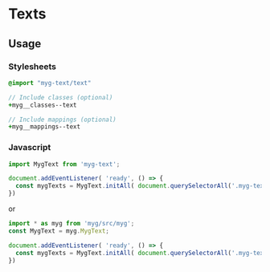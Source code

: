 # Texts

## Usage

### Stylesheets

```sass
@import "myg-text/text"

// Include classes (optional)
+myg__classes--text

// Include mappings (optional)
+myg__mappings--text
```

### Javascript

```js
import MygText from 'myg-text';

document.addEventListener( 'ready', () => {
  const mygTexts = MygText.initAll( document.querySelectorAll('.myg-text'), {} );
})
```

or

```js
import * as myg from 'myg/src/myg';
const MygText = myg.MygText;

document.addEventListener( 'ready', () => {
  const mygTexts = MygText.initAll( document.querySelectorAll('.myg-text'), {} );
})
```
